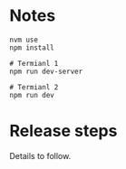 # Notes

```
nvm use
npm install

# Termianl 1
npm run dev-server

# Termianl 2
npm run dev
```
# Release steps

Details to follow.